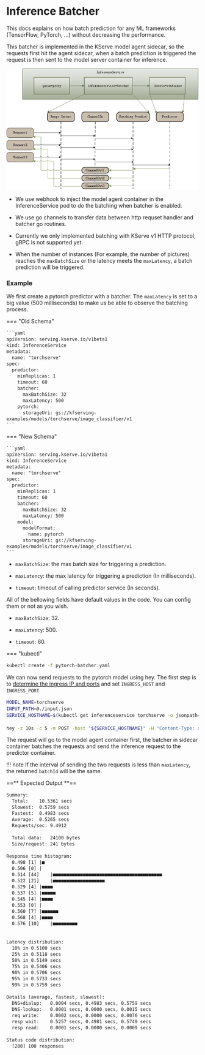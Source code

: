 # Inference Batcher

This docs explains on how batch prediction for any ML frameworks (TensorFlow, PyTorch, ...) without decreasing the performance.

This batcher is implemented in the KServe model agent sidecar, so the requests first hit the agent sidecar, when a batch prediction is triggered the request is then sent to the model server container for inference.

![Batcher](images/batcher.jpg)

* We use webhook to inject the model agent container in the InferenceService pod to do the batching when batcher is enabled.

* We use go channels to transfer data between http requset handler and batcher go routines.

* Currently we only implemented batching with KServe v1 HTTP protocol, gRPC is not supported yet.

* When the number of instances (For example, the number of pictures) reaches the ```maxBatchSize``` or the latency meets the ```maxLatency```, a batch prediction will be triggered.


### Example

We first create a pytorch predictor with a batcher. The `maxLatency` is set to a big value (500 milliseconds) to make us be able to observe the batching process.

=== "Old Schema"

    ```yaml
    apiVersion: serving.kserve.io/v1beta1
    kind: InferenceService
    metadata:
      name: "torchserve"
    spec:
      predictor:
        minReplicas: 1
        timeout: 60
        batcher:
          maxBatchSize: 32
          maxLatency: 500
        pytorch:
          storageUri: gs://kfserving-examples/models/torchserve/image_classifier/v1
    ```

=== "New Schema"

    ```yaml
    apiVersion: serving.kserve.io/v1beta1
    kind: InferenceService
    metadata:
      name: "torchserve"
    spec:
      predictor:
        minReplicas: 1
        timeout: 60
        batcher:
          maxBatchSize: 32
          maxLatency: 500
        model:
          modelFormat:
            name: pytorch
          storageUri: gs://kfserving-examples/models/torchserve/image_classifier/v1
    ```

* `maxBatchSize`: the max batch size for triggering a prediction.

* `maxLatency`: the max latency for triggering a prediction (In milliseconds).

* `timeout`: timeout of calling predictor service (In seconds).

All of the bellowing fields have default values in the code. You can config them or not as you wish.

* `maxBatchSize`: 32.

* `maxLatency`: 500.

* `timeout`: 60.

=== "kubectl"
```bash
kubectl create -f pytorch-batcher.yaml
```

We can now send requests to the pytorch model using hey.
The first step is to [determine the ingress IP and ports](../../get_started/first_isvc.md#3-determine-the-ingress-ip-and-ports) and set `INGRESS_HOST` and `INGRESS_PORT`

```bash
MODEL_NAME=torchserve
INPUT_PATH=@./input.json
SERVICE_HOSTNAME=$(kubectl get inferenceservice torchserve -o jsonpath='{.status.url}' | cut -d "/" -f 3)

hey -z 10s -c 5 -m POST -host "${SERVICE_HOSTNAME}" -H "Content-Type: application/json" -D ./input.json "http://${INGRESS_HOST}:${INGRESS_PORT}/v1/models/$MODEL_NAME:predict"
```

The request will go to the model agent container first, the batcher in sidecar container batches the requests and send the inference request to the predictor container.

!!! note
    If the interval of sending the two requests is less than `maxLatency`, the returned `batchId` will be the same.


==** Expected Output **==

```
Summary:
  Total:	10.5361 secs
  Slowest:	0.5759 secs
  Fastest:	0.4983 secs
  Average:	0.5265 secs
  Requests/sec:	9.4912
  
  Total data:	24100 bytes
  Size/request:	241 bytes

Response time histogram:
  0.498 [1]	|■
  0.506 [0]	|
  0.514 [44]	|■■■■■■■■■■■■■■■■■■■■■■■■■■■■■■■■■■■■■■■■
  0.522 [21]	|■■■■■■■■■■■■■■■■■■■
  0.529 [4]	|■■■■
  0.537 [5]	|■■■■■
  0.545 [4]	|■■■■
  0.553 [0]	|
  0.560 [7]	|■■■■■■
  0.568 [4]	|■■■■
  0.576 [10]	|■■■■■■■■■


Latency distribution:
  10% in 0.5100 secs
  25% in 0.5118 secs
  50% in 0.5149 secs
  75% in 0.5406 secs
  90% in 0.5706 secs
  95% in 0.5733 secs
  99% in 0.5759 secs

Details (average, fastest, slowest):
  DNS+dialup:	0.0004 secs, 0.4983 secs, 0.5759 secs
  DNS-lookup:	0.0001 secs, 0.0000 secs, 0.0015 secs
  req write:	0.0002 secs, 0.0000 secs, 0.0076 secs
  resp wait:	0.5257 secs, 0.4981 secs, 0.5749 secs
  resp read:	0.0001 secs, 0.0000 secs, 0.0009 secs

Status code distribution:
  [200]	100 responses
```
